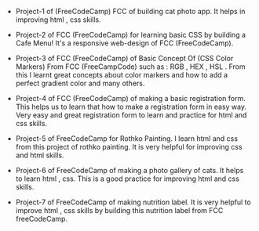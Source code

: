 - Project-1 of (FreeCodeCamp) FCC of building cat photo app. It helps in improving html , css skills.

- Project-2 of FCC (FreeCodeCamp) for learning basic CSS by building a Cafe Menu! It's a responsive web-design of FCC (FreeCodeCamp).

- Project-3 of FCC (FreeCodeCamp) of Basic Concept Of (CSS Color Markers) From FCC (FreeCampCode) such as : RGB , HEX , HSL . From this I learnt great concepts about color markers and how to add a perfect gradient color and many others.

- Project-4 of FCC (FreeCodeCamp) of making a basic registration form. This helps us to learn that how to make a registration form in easy way. Very easy and great registration form to learn and practice for html and css skills.

- Project-5 of FreeCodeCamp for Rothko Painting. I learn html and css from this project of rothko painting. It is very helpful for improving css and html skills.

- Project-6 of FreeCodeCamp of making a photo gallery of cats. It helps to learn html , css. This is a good practice for improving html and css skills.

- Project-7 of FreeCodeCamp of making nutrition label. It is very helpful to improve html , css skills by building this nutrition label from FCC freeCodeCamp.
